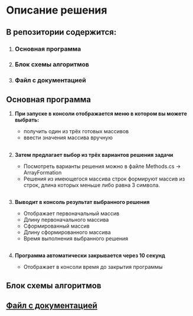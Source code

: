 # **Описание решения**

## В репозитории содержится:

1. ### Основная программа

2. ### Блок схемы алгоритмов

3. ### Файл с документацией

## Основная программа
1. **При запуске в консоли отображается меню в котором вы можете выбрать:**

    * получить один из трёх готовых массивов
    * ввести значения массива вручную   
##
2. **Затем предлагает выбор из трёх вариантов решения задачи**
    
    * Посмотреть варианты решения можно в файле Methods.cs -> ArrayFormation
    * Решения из имеющегося массива строк формируют массив из строк, длина которых меньше либо равна 3 символа.
##
3. **Выводит в консоль результат выбранного решения**
    
    * Отображает первоначальный массив
    * Длину первоначального массива
    * Сформированный массив
    * Длину сформированного массива
    * Время выполнения выбранного решения

##
4. **Программа автоматически закрывается через 10 секунд**
    
    * Отображает в консоли время до закрытия программы
## Блок схемы алгоритмов
## [Файл с документацией](info.xml)

